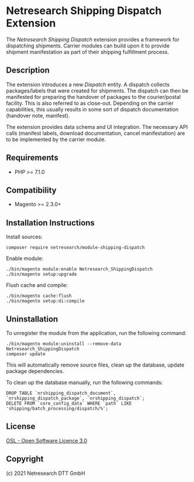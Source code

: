 # Netresearch Shipping Dispatch Extension

The _Netresearch Shipping Dispatch_ extension provides a framework for
dispatching shipments. Carrier modules can build upon it to provide
shipment manifestation as part of their shipping fulfillment process.

## Description

The extension introduces a new _Dispatch_ entity. A dispatch collects
packages/labels that were created for shipments. The dispatch can then
be manifested for preparing the handover of packages to the courier/postal
facility. This is also referred to as close-out. Depending on the carrier
capabilities, this usually results in some sort of dispatch documentation
(handover note, manifest).

The extension provides data schema and UI integration. The necessary API
calls (manifest labels, download documentation, cancel manifestation) are
to be implemented by the carrier module.

Requirements
------------
* PHP >= 7.1.0

Compatibility
-------------
* Magento >= 2.3.0+

## Installation Instructions

Install sources:

    composer require netresearch/module-shipping-dispatch

Enable module:

    ./bin/magento module:enable Netresearch_ShippingDispatch
    ./bin/magento setup:upgrade

Flush cache and compile:

    ./bin/magento cache:flush
    ./bin/magento setup:di:compile

## Uninstallation

To unregister the module from the application, run the following command:

    ./bin/magento module:uninstall --remove-data Netresearch_ShippingDispatch
    composer update

This will automatically remove source files, clean up the database, update package dependencies.

To clean up the database manually, run the following commands:

    DROP TABLE `nrshipping_dispatch_document`, `nrshipping_dispatch_package`, `nrshipping_dispatch`;
    DELETE FROM `core_config_data` WHERE `path` LIKE 'shipping/batch_processing/dispatch/%';

## License

[OSL - Open Software Licence 3.0](http://opensource.org/licenses/osl-3.0.php)

## Copyright

(c) 2021 Netresearch DTT GmbH

